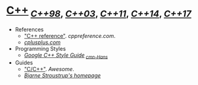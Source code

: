 # [C++](https://isocpp.org/)<sub> [*C++98*](https://iso.org/standard/25845.html), [*C++03*](https://iso.org/standard/38110.html), [*C++11*](https://iso.org/standard/50372.html), [*C++14*](https://iso.org/standard/64029.html), [*C++17*](https://iso.org/standard/68564.html)</sub>

+ References
    + ["C++ reference"](http://cppreference.com/). *cppreference.com*.
    + [*cplusplus.com*](http://cplusplus.com/)
+ Programming Styles
    + [*Google C++ Style Guide*](https://google.github.io/styleguide/cppguide)<sub> [*cmn-Hans*](http://zh-google-styleguide.readthedocs.org/)</sub>
+ Guides
    + ["C/C++"](http://fffaraz.github.io/awesome-cpp/). *Awesome*.
    + [*Bjarne Stroustrup's homepage*](http://stroustrup.com/)
